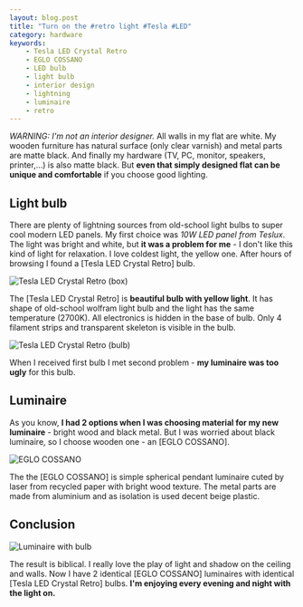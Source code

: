 ```yaml
---
layout: blog.post
title: "Turn on the #retro light #Tesla #LED"
category: hardware
keywords:
    - Tesla LED Crystal Retro
    - EGLO COSSANO
    - LED bulb
    - light bulb
    - interior design
    - lightning
    - luminaire
    - retro
---
```


*WARNING: I'm not an interior designer.*
All walls in my flat are white.
My wooden furniture has natural surface (only clear varnish) and metal parts are matte black.
And finally my hardware (TV, PC, monitor, speakers, printer,...) is also matte black.
But **even that simply designed flat can be unique and comfortable** if you choose good lighting.



## Light bulb

There are plenty of lightning sources from old-school light bulbs to super cool modern LED panels.
My first choice was *10W LED panel from Teslux*.
The light was bright and white, but **it was a problem for me** - I don't like this kind of light for relaxation.
I love coldest light, the yellow one.
After hours of browsing I found a [Tesla LED Crystal Retro] bulb.

![Tesla LED Crystal Retro (box)](/notes/data/tesla-led-crystal-retro/tesla-led-crystal-retro-box.jpg)

The [Tesla LED Crystal Retro] is **beautiful bulb with yellow light**.
It has shape of old-school wolfram light bulb and the light has the same temperature (2700K).
All electronics is hidden in the base of bulb.
Only 4 filament strips and transparent skeleton is visible in the bulb.

![Tesla LED Crystal Retro (bulb)](/notes/data/tesla-led-crystal-retro/tesla-led-crystal-retro-bulb.jpg)

When I received first bulb I met second problem - **my luminaire was too ugly** for this bulb.



## Luminaire

As you know, **I had 2 options when I was choosing material for my new luminaire** - bright wood and black metal.
But I was worried about black luminaire, so I choose wooden one - an [EGLO COSSANO].

![EGLO COSSANO](/notes/data/tesla-led-crystal-retro/eglo-cossano.jpg)

The the [EGLO COSSANO] is simple spherical pendant luminaire cuted by laser from recycled paper with bright wood texture.
The metal parts are made from aluminium and as isolation is used decent beige plastic.



## Conclusion

![Luminaire with bulb](/notes/data/tesla-led-crystal-retro/luminaire-with-bulb.jpg)

The result is biblical. I really love the play of light and shadow on the ceiling and walls.
Now I have 2 identical [EGLO COSSANO] luminaires with identical [Tesla LED Crystal Retro] bulbs.
**I'm enjoying every evening and night with the light on.**
